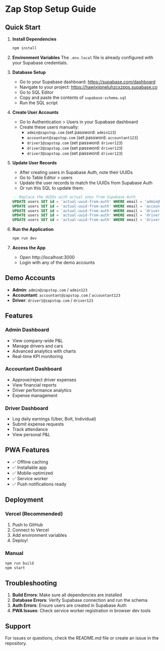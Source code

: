# Zap Stop Setup Guide

## Quick Start

1. **Install Dependencies**
   ```bash
   npm install
   ```

2. **Environment Variables**
   The `.env.local` file is already configured with your Supabase credentials.

3. **Database Setup**
   - Go to your Supabase dashboard: https://supabase.com/dashboard
   - Navigate to your project: https://hawlxjipneluhzcxzpps.supabase.co
   - Go to SQL Editor
   - Copy and paste the contents of `supabase-schema.sql`
   - Run the SQL script

4. **Create User Accounts**
   - Go to Authentication > Users in your Supabase dashboard
   - Create these users manually:
     - `admin@zapstop.com` (set password: `admin123`)
     - `accountant@zapstop.com` (set password: `accountant123`)
     - `driver1@zapstop.com` (set password: `driver123`)
     - `driver2@zapstop.com` (set password: `driver123`)
     - `driver3@zapstop.com` (set password: `driver123`)

5. **Update User Records**
   - After creating users in Supabase Auth, note their UUIDs
   - Go to Table Editor > users
   - Update the user records to match the UUIDs from Supabase Auth
   - Or run this SQL to update them:
   ```sql
   -- Replace the UUIDs with actual ones from Supabase Auth
   UPDATE users SET id = 'actual-uuid-from-auth' WHERE email = 'admin@zapstop.com';
   UPDATE users SET id = 'actual-uuid-from-auth' WHERE email = 'accountant@zapstop.com';
   UPDATE users SET id = 'actual-uuid-from-auth' WHERE email = 'driver1@zapstop.com';
   UPDATE users SET id = 'actual-uuid-from-auth' WHERE email = 'driver2@zapstop.com';
   UPDATE users SET id = 'actual-uuid-from-auth' WHERE email = 'driver3@zapstop.com';
   ```

6. **Run the Application**
   ```bash
   npm run dev
   ```

7. **Access the App**
   - Open http://localhost:3000
   - Login with any of the demo accounts

## Demo Accounts

- **Admin**: `admin@zapstop.com` / `admin123`
- **Accountant**: `accountant@zapstop.com` / `accountant123`
- **Driver**: `driver1@zapstop.com` / `driver123`

## Features

### Admin Dashboard
- View company-wide P&L
- Manage drivers and cars
- Advanced analytics with charts
- Real-time KPI monitoring

### Accountant Dashboard
- Approve/reject driver expenses
- View financial reports
- Driver performance analytics
- Expense management

### Driver Dashboard
- Log daily earnings (Uber, Bolt, Individual)
- Submit expense requests
- Track attendance
- View personal P&L

## PWA Features

- ✅ Offline caching
- ✅ Installable app
- ✅ Mobile-optimized
- ✅ Service worker
- ✅ Push notifications ready

## Deployment

### Vercel (Recommended)
1. Push to GitHub
2. Connect to Vercel
3. Add environment variables
4. Deploy!

### Manual
```bash
npm run build
npm start
```

## Troubleshooting

1. **Build Errors**: Make sure all dependencies are installed
2. **Database Errors**: Verify Supabase connection and run the schema
3. **Auth Errors**: Ensure users are created in Supabase Auth
4. **PWA Issues**: Check service worker registration in browser dev tools

## Support

For issues or questions, check the README.md file or create an issue in the repository.
